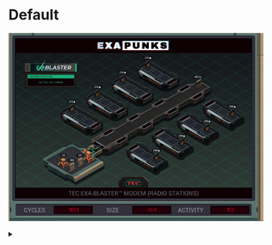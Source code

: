 # Default
![](default.gif)

<details><summary></summary>
<p>

XA

```
GRAB 301
LINK 800

NOTE DIAL 11DIGIT UNROLL
MARK DIALER
@REP 7
COPY F #DIAL
@END
NOTE FORK EARLY
REPL FORK
@REP 4
COPY F #DIAL
@END

NOTE PARENT: HANGUP+END?
TEST EOF
COPY -1 #DIAL
FJMP DIALER
LINK -1
JUMP END

MARK REPEATER
COPY X M
JUMP REPEATER

MARK FORK
COPY M T
COPY M X
MODE
LINK 800
REPL REPEATER
COPY T X
GRAB 200

MARK WRITE
COPY X F
COPY M F
TEST EOF
FJMP WRITE

MARK END
KILL
```

XB

```
GRAB 300
MARK INFLOOP
SEEK -9999
COPY F M
COPY F M
JUMP INFLOOP
```

</p>
</details>
